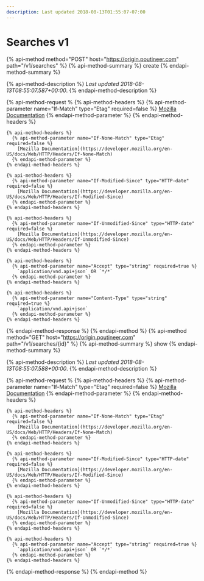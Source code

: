```yaml
---
description: Last updated 2018-08-13T01:55:07-07:00
---
```


# Searches v1

{% api-method method="POST" host="https://origin.poutineer.com" path="/v1/searches" %}
  {% api-method-summary %}
    create
  {% endapi-method-summary %}

  {% api-method-description %}
    *Last updated <time time="2018-08-13T08:55:07.587+00:00">2018-08-13T08:55:07.587+00:00</time>*.
  {% endapi-method-description %}

  {% api-method-request %
    {% api-method-headers %}
      {% api-method-parameter name="If-Match" type="Etag" required=false %}
        [Mozilla Documentation](https://developer.mozilla.org/en-US/docs/Web/HTTP/Headers/If-Match)
      {% endapi-method-parameter %}
    {% endapi-method-headers %}

    {% api-method-headers %}
      {% api-method-parameter name="If-None-Match" type="Etag" required=false %}
        [Mozilla Documentation](https://developer.mozilla.org/en-US/docs/Web/HTTP/Headers/If-None-Match)
      {% endapi-method-parameter %}
    {% endapi-method-headers %}

    {% api-method-headers %}
      {% api-method-parameter name="If-Modified-Since" type="HTTP-date" required=false %}
        [Mozilla Documentation](https://developer.mozilla.org/en-US/docs/Web/HTTP/Headers/If-Modified-Since)
      {% endapi-method-parameter %}
    {% endapi-method-headers %}

    {% api-method-headers %}
      {% api-method-parameter name="If-Unmodified-Since" type="HTTP-date" required=false %}
        [Mozilla Documentation](https://developer.mozilla.org/en-US/docs/Web/HTTP/Headers/If-Unmodified-Since)
      {% endapi-method-parameter %}
    {% endapi-method-headers %}

    {% api-method-headers %}
      {% api-method-parameter name="Accept" type="string" required=true %}
        `application/vnd.api+json` OR `*/*`
      {% endapi-method-parameter %}
    {% endapi-method-headers %}

    {% api-method-headers %}
      {% api-method-parameter name="Content-Type" type="string" required=true %}
        `application/vnd.api+json`
      {% endapi-method-parameter %}
    {% endapi-method-headers %}
  {% endapi-method-response %}
{% endapi-method %}
{% api-method method="GET" host="https://origin.poutineer.com" path="/v1/searches/{id}" %}
  {% api-method-summary %}
    show
  {% endapi-method-summary %}

  {% api-method-description %}
    *Last updated <time time="2018-08-13T08:55:07.588+00:00">2018-08-13T08:55:07.588+00:00</time>*.
  {% endapi-method-description %}

  {% api-method-request %
    {% api-method-headers %}
      {% api-method-parameter name="If-Match" type="Etag" required=false %}
        [Mozilla Documentation](https://developer.mozilla.org/en-US/docs/Web/HTTP/Headers/If-Match)
      {% endapi-method-parameter %}
    {% endapi-method-headers %}

    {% api-method-headers %}
      {% api-method-parameter name="If-None-Match" type="Etag" required=false %}
        [Mozilla Documentation](https://developer.mozilla.org/en-US/docs/Web/HTTP/Headers/If-None-Match)
      {% endapi-method-parameter %}
    {% endapi-method-headers %}

    {% api-method-headers %}
      {% api-method-parameter name="If-Modified-Since" type="HTTP-date" required=false %}
        [Mozilla Documentation](https://developer.mozilla.org/en-US/docs/Web/HTTP/Headers/If-Modified-Since)
      {% endapi-method-parameter %}
    {% endapi-method-headers %}

    {% api-method-headers %}
      {% api-method-parameter name="If-Unmodified-Since" type="HTTP-date" required=false %}
        [Mozilla Documentation](https://developer.mozilla.org/en-US/docs/Web/HTTP/Headers/If-Unmodified-Since)
      {% endapi-method-parameter %}
    {% endapi-method-headers %}

    {% api-method-headers %}
      {% api-method-parameter name="Accept" type="string" required=true %}
        `application/vnd.api+json` OR `*/*`
      {% endapi-method-parameter %}
    {% endapi-method-headers %}

  {% endapi-method-response %}
{% endapi-method %}
